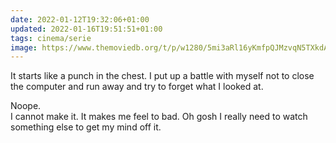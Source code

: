 ```yaml
---
date: 2022-01-12T19:32:06+01:00
updated: 2022-01-16T19:51:51+01:00
tags: cinema/serie
image: https://www.themoviedb.org/t/p/w1280/5mi3aRl16yKmfpQJMzvqN5TXkdA.jpg
---
```

It starts like a punch in the chest. I put up a battle with myself not to close the computer and run away and try to forget what I looked at.

Noope.  
I cannot make it. It makes me feel to bad. Oh gosh I really need to watch something else to get my mind off it.
